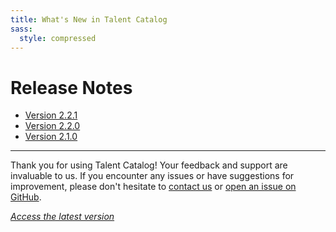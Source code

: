 ```yaml
---
title: What's New in Talent Catalog
sass:
  style: compressed
---
```


# Release Notes

- [Version 2.2.1](release_notes_v2_2_1.md)
- [Version 2.2.0](release_notes_v2_2_0.md)
- [Version 2.1.0](release_notes_v2_1_0.md)


---

Thank you for using Talent Catalog! Your feedback and support are invaluable to us. If you encounter
any issues or have suggestions for improvement, please don't hesitate to [contact us](mailto:support@talentcatalog.net) or
[open an issue on GitHub](https://github.com/Talent-Catalog/talentcatalog/issues).

*[Access the latest version](https://tctalent.org/admin-portal/login)*
